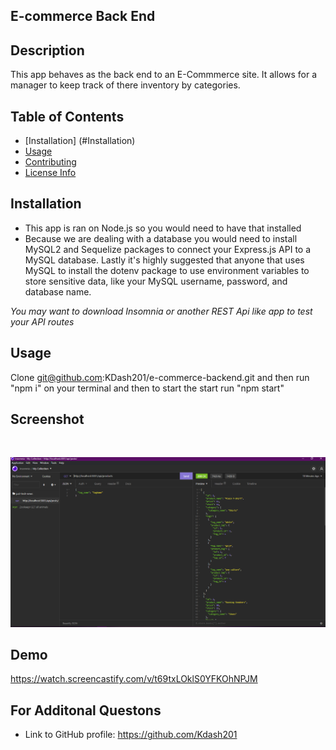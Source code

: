 ## E-commerce Back End

## Description
This app behaves as the back end to an E-Commmerce site.  It allows for a manager to keep track of there inventory by categories.

## Table of Contents

* [Installation] (#Installation)
* [Usage](#Usage)
* [Contributing](#Contributing)
* [License Info](#LicenseInfo)

## Installation
* This app is ran on Node.js so you would need to have that installed
* Because we are dealing with a database you would need to install MySQL2 and Sequelize packages to connect your Express.js API to a MySQL database.  Lastly it's highly suggested that anyone that uses MySQL to install the dotenv package to use environment variables to store sensitive data, like your MySQL username, password, and database name.

*You may want to download Insomnia or another REST Api like app to test your API routes*

## Usage
Clone git@github.com:KDash201/e-commerce-backend.git and then run "npm i" on your terminal and then to start the start run "npm start"

## Screenshot
<img src->


![picture of auto readme app](images/readMe-image.png)

## Demo

https://watch.screencastify.com/v/t69txLOklS0YFKOhNPJM

## For Additonal Questons

* Link to GitHub profile: https://github.com/Kdash201
